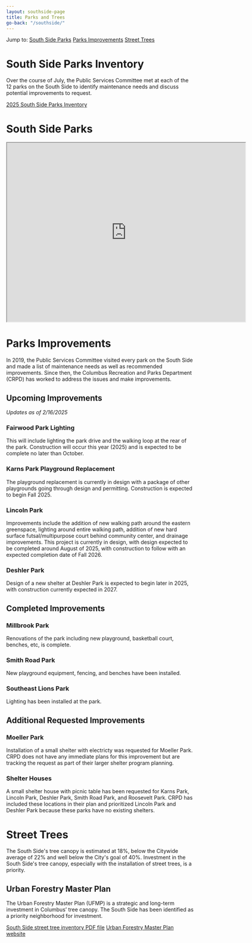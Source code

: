 ```yaml
---
layout: southside-page
title: Parks and Trees
go-back: "/southside/"
---
```

<div class="jump-to">
    <span class="jump-to__prompt">Jump to:</span>
    <a href="#south-side-parks" class="jump-to__link">South Side Parks</a>
    <a href="#parks-improvements" class="jump-to__link">Parks Improvements</a>
    <a href="#street-trees" class="jump-to__link">Street Trees</a>
</div>

# South Side Parks Inventory
Over the course of July, the Public Services Committee met at each of the 12 parks on the South Side to identify maintenance needs and discuss potential improvements to request.

<a href="/parks/2025-inventory/" class="stuff__button button"><i class="fas fa-tree fa-fw button__icon button__icon--left"></i> 2025 South Side Parks Inventory</a>

# South Side Parks
<div class="map-container">
    <iframe src="https://www.google.com/maps/d/embed?mid=1p--OhwDXO7n7OfiuFPXqevDfpBHgqjQ&ehbc=2E312F&noprof=1" width="640" height="480" class="embed-map"></iframe>
</div>

# Parks Improvements 
In 2019, the Public Services Committee visited every park on the South Side and made a list of maintenance needs as well as recommended improvements. Since then, the Columbus Recreation and Parks Department (CRPD) has worked to address the issues and make improvements. 

## Upcoming Improvements
*Updates as of 2/16/2025*

### Fairwood Park Lighting
This will include lighting the park drive and the walking loop at the rear of the park. Construction will occur this year (2025) and is expected to be complete no later than October.
 
### Karns Park Playground Replacement
The playground replacement is currently in design with a package of other playgrounds going through design and permitting. Construction is expected to begin Fall 2025.

### Lincoln Park
Improvements include the addition of new walking path around the eastern greenspace, lighting around entire walking path, addition of new hard surface futsal/multipurpose court behind community center, and drainage improvements. This project is currently in design, with design expected to be completed around August of 2025, with construction to follow with an expected completion date of Fall 2026.

### Deshler Park
Design of a new shelter at Deshler Park is expected to begin later in 2025, with construction currently expected in 2027.

## Completed Improvements
### Millbrook Park
Renovations of the park including new playground, basketball court, benches, etc, is complete.

### Smith Road Park
New playground equipment, fencing, and benches have been installed.

### Southeast Lions Park
Lighting has been installed at the park.

## Additional Requested Improvements
### Moeller Park
Installation of a small shelter with electricty was requested for Moeller Park. CRPD does not have any immediate plans for this improvement but are tracking the request as part of their larger shelter program planning.

### Shelter Houses
A small shelter house with picnic table has been requested for Karns Park, Lincoln Park, Deshler Park, Smith Road Park, and Roosevelt Park. CRPD has included these locations in their plan and prioritized Lincoln Park and Deshler Park because these parks have no existing shelters.

# Street Trees
The South Side's tree canopy is estimated at 18%, below the Citywide average of 22% and well below the City's goal of 40%. Investment in the South Side's tree canopy, especially with the installation of street trees, is a priority.

## Urban Forestry Master Plan
The Urban Forestry Master Plan (UFMP) is a strategic and long-term investment in Columbus’ tree canopy. The South Side has been identified as a priority neighborhood for investment.

<a href="https://files.soltesz.xyz/southside/SmartStreetLightingMap.pdf" class="stuff__button button"><i class="fas fa-tree fa-fw button__icon button__icon--left"></i> South Side street tree inventory <span class="stuff__link-type">PDF file</span></a> <a href="https://www.columbusufmp.org" class="stuff__button button button--light"><i class="fad fa-trees fa-fw button__icon button__icon--left"></i> Urban Forestry Master Plan website</a>